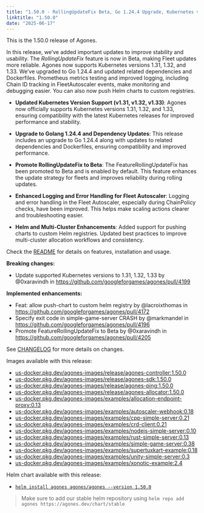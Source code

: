 ```yaml
---
title: "1.50.0 - RollingUpdateFix Beta, Go 1.24.4 Upgrade, Kubernetes v1.33 Support, and More!"
linktitle: "1.50.0"
date: "2025-06-17"
---
```


This is the 1.50.0 release of Agones.

In this release, we’ve added important updates to improve stability and usability. The *RollingUpdateFix* feature is now in Beta, making Fleet updates more reliable. Agones now supports Kubernetes versions 1.31, 1.32, and 1.33. We’ve upgraded to Go 1.24.4 and updated related dependencies and Dockerfiles. Prometheus metrics testing and improved logging, including Chain ID tracking in FleetAutoscaler events, make monitoring and debugging easier. You can also now push Helm charts to custom registries.

- **Updated Kubernetes Version Support (v1.31, v1.32, v1.33)**: Agones now officially supports Kubernetes versions 1.31, 1.32, and 1.33, ensuring compatibility with the latest Kubernetes releases for improved performance and stability.

- **Upgrade to Golang 1.24.4 and Dependency Updates**: This release includes an upgrade to Go 1.24.4 along with updates to related dependencies and Dockerfiles, ensuring compatibility and improved performance.

- **Promote RollingUpdateFix to Beta**:  The FeatureRollingUpdateFix has been promoted to Beta and is enabled by default. This feature enhances the update strategy for fleets and improves reliability during rolling updates.

- **Enhanced Logging and Error Handling for Fleet Autoscaler**: Logging and error handling in the Fleet Autoscaler, especially during ChainPolicy checks, have been improved. This helps make scaling actions clearer and troubleshooting easier.

- **Helm and Multi-Cluster Enhancements**: Added support for pushing charts to custom Helm registries. Updated best practices to improve multi-cluster allocation workflows and consistency.

Check the <a href="https://github.com/googleforgames/agones/tree/release-1.50.0" >README</a> for details on features, installation and usage.

**Breaking changes:**
* Update supported Kubernetes versions to 1.31, 1.32, 1.33 by @0xaravindh in https://github.com/googleforgames/agones/pull/4199

**Implemented enhancements:**
* Feat: allow push-chart to custom helm registry by @lacroixthomas in https://github.com/googleforgames/agones/pull/4172
* Specify exit code in simple-game-server CRASH by @markmandel in https://github.com/googleforgames/agones/pull/4196
* Promote FeatureRollingUpdateFix to Beta by @0xaravindh in https://github.com/googleforgames/agones/pull/4205

See <a href="https://github.com/googleforgames/agones/blob/release-1.50.0/CHANGELOG.md" >CHANGELOG</a> for more details on changes.

Images available with this release:

- [us-docker.pkg.dev/agones-images/release/agones-controller:1.50.0](https://us-docker.pkg.dev/agones-images/release/agones-controller:1.50.0)
- [us-docker.pkg.dev/agones-images/release/agones-sdk:1.50.0](https://us-docker.pkg.dev/agones-images/release/agones-sdk:1.50.0)
- [us-docker.pkg.dev/agones-images/release/agones-ping:1.50.0](https://us-docker.pkg.dev/agones-images/release/agones-ping:1.50.0)
- [us-docker.pkg.dev/agones-images/release/agones-allocator:1.50.0](https://us-docker.pkg.dev/agones-images/release/agones-allocator:1.50.0)
- [us-docker.pkg.dev/agones-images/examples/allocation-endpoint-proxy:0.13](https://us-docker.pkg.dev/agones-images/examples/allocation-endpoint-proxy:0.13)
- [us-docker.pkg.dev/agones-images/examples/autoscaler-webhook:0.18](https://us-docker.pkg.dev/agones-images/examples/autoscaler-webhook:0.18)
- [us-docker.pkg.dev/agones-images/examples/cpp-simple-server:0.21](https://us-docker.pkg.dev/agones-images/examples/cpp-simple-server:0.21)
- [us-docker.pkg.dev/agones-images/examples/crd-client:0.21](https://us-docker.pkg.dev/agones-images/examples/crd-client:0.21)
- [us-docker.pkg.dev/agones-images/examples/nodejs-simple-server:0.10](https://us-docker.pkg.dev/agones-images/examples/nodejs-simple-server:0.10)
- [us-docker.pkg.dev/agones-images/examples/rust-simple-server:0.13](https://us-docker.pkg.dev/agones-images/examples/rust-simple-server:0.13)
- [us-docker.pkg.dev/agones-images/examples/simple-game-server:0.38](https://us-docker.pkg.dev/agones-images/examples/simple-game-server:0.38)
- [us-docker.pkg.dev/agones-images/examples/supertuxkart-example:0.18](https://us-docker.pkg.dev/agones-images/examples/supertuxkart-example:0.18)
- [us-docker.pkg.dev/agones-images/examples/unity-simple-server:0.3](https://us-docker.pkg.dev/agones-images/examples/unity-simple-server:0.3)
- [us-docker.pkg.dev/agones-images/examples/xonotic-example:2.4](https://us-docker.pkg.dev/agones-images/examples/xonotic-example:2.4)


Helm chart available with this release:

- <a href="https://agones.dev/chart/stable/agones-1.50.0.tgz" >
  <code>helm install agones agones/agones --version 1.50.0</code></a>

> Make sure to add our stable helm repository using `helm repo add agones https://agones.dev/chart/stable`

